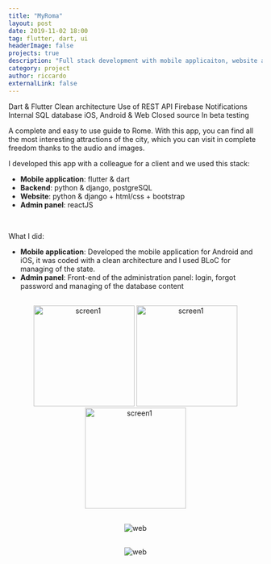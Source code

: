 ```yaml
---
title: "MyRoma"
layout: post
date: 2019-11-02 18:00
tag: flutter, dart, ui
headerImage: false
projects: true
description: "Full stack development with mobile applicaiton, website and admin panel."
category: project
author: riccardo
externalLink: false
---
```



<span class="project-used-item">Dart & Flutter</span>
<span class="project-used-item">Clean architecture</span>
<span class="project-used-item">Use of REST API</span>
<span class="project-used-item">Firebase</span>
<span class="project-used-item">Notifications</span>
<span class="project-used-item">Internal SQL database</span>
<span class="project-used-item">iOS, Android & Web</span>
<span class="project-used-item red-project">Closed source <span class="ec-lock"></span></span>
<span class="project-used-item green-project">In beta testing <span class="ec-hammer"></span></span>


A complete and easy to use guide to Rome. With this app, you can find all the most interesting attractions of the city, which you can visit in complete freedom thanks to the audio and images.

I developed this app with a colleague for a client and we used this stack:

- **Mobile application**: flutter & dart
- **Backend**: python & django, postgreSQL
- **Website**: python & django + html/css + bootstrap
- **Admin panel**: reactJS

<br>

What I did:
- **Mobile application**: Developed the mobile application for Android and iOS, it was coded with a clean architecture and I used BLoC for managing of the state.
- **Admin panel**: Front-end of the administration panel: login, forgot password and managing of the database content



<div style="text-align: center; margin-top: 30px;">
<img src="../../img/featured/myroma/1.png" alt="screen1" width="200"/>
<img src="../../img/featured/myroma/2.png" alt="screen1" width="200"/>
<img src="../../img/featured/myroma/3.png" alt="screen1" width="200"/>
</div>

<div style="text-align: center; margin-top: 30px;">
<img src="../../img/featured/myroma/web.png" alt="web"/>
</div>

<div style="text-align: center; margin-top: 30px;">
<img src="../../img/featured/myroma/places.png" alt="web"/>
</div>



